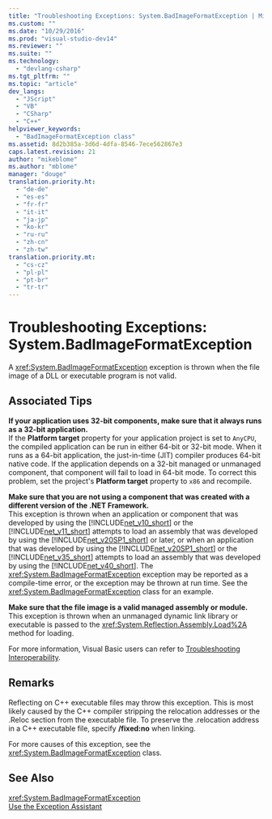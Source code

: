 ```yaml
---
title: "Troubleshooting Exceptions: System.BadImageFormatException | Microsoft Docs"
ms.custom: ""
ms.date: "10/29/2016"
ms.prod: "visual-studio-dev14"
ms.reviewer: ""
ms.suite: ""
ms.technology: 
  - "devlang-csharp"
ms.tgt_pltfrm: ""
ms.topic: "article"
dev_langs: 
  - "JScript"
  - "VB"
  - "CSharp"
  - "C++"
helpviewer_keywords: 
  - "BadImageFormatException class"
ms.assetid: 8d2b385a-3d6d-4dfa-8546-7ece562867e3
caps.latest.revision: 21
author: "mikeblome"
ms.author: "mblome"
manager: "douge"
translation.priority.ht: 
  - "de-de"
  - "es-es"
  - "fr-fr"
  - "it-it"
  - "ja-jp"
  - "ko-kr"
  - "ru-ru"
  - "zh-cn"
  - "zh-tw"
translation.priority.mt: 
  - "cs-cz"
  - "pl-pl"
  - "pt-br"
  - "tr-tr"
---
```

# Troubleshooting Exceptions: System.BadImageFormatException
A <xref:System.BadImageFormatException> exception is thrown when the file image of a DLL or executable program is not valid.  
  
## Associated Tips  
 **If your application uses 32-bit components, make sure that it always runs as a 32-bit application.**  
 If the **Platform target** property for your application project is set to `AnyCPU`, the compiled application can be run in either 64-bit or 32-bit mode. When it runs as a 64-bit application, the just-in-time (JIT) compiler produces 64-bit native code. If the application depends on a 32-bit managed or unmanaged component, that component will fail to load in 64-bit mode. To correct this problem, set the project's **Platform target** property to `x86` and recompile.  
  
 **Make sure that you are not using a component that was created with a different version of the .NET Framework.**  
 This exception is thrown when an application or component that was developed by using the [!INCLUDE[net_v10_short](../misc/includes/net_v10_short_md.md)] or the [!INCLUDE[net_v11_short](../misc/includes/net_v11_short_md.md)] attempts to load an assembly that was developed by using the [!INCLUDE[net_v20SP1_short](../misc/includes/net_v20sp1_short_md.md)] or later, or when an application that was developed by using the [!INCLUDE[net_v20SP1_short](../misc/includes/net_v20sp1_short_md.md)] or the [!INCLUDE[net_v35_short](../misc/includes/net_v35_short_md.md)] attempts to load an assembly that was developed by using the [!INCLUDE[net_v40_short](../code-quality/includes/net_v40_short_md.md)]. The <xref:System.BadImageFormatException> exception may be reported as a compile-time error, or the exception may be thrown at run time. See the <xref:System.BadImageFormatException> class for an example.  
  
 **Make sure that the file image is a valid managed assembly or module.**  
 This exception is thrown when an unmanaged dynamic link library or executable is passed to the <xref:System.Reflection.Assembly.Load%2A> method for loading.  
  
 For more information, Visual Basic users can refer to [Troubleshooting Interoperability](/dotnet/visual-basic/programming-guide/com-interop/troubleshooting-interoperability).  
  
## Remarks  
 Reflecting on C++ executable files may throw this exception. This is most likely caused by the C++ compiler stripping the relocation addresses or the .Reloc section from the executable file. To preserve the .relocation address in a C++ executable file, specify **/fixed:no** when linking.  
  
 For more causes of this exception, see the <xref:System.BadImageFormatException> class.  
  
## See Also  
 <xref:System.BadImageFormatException>   
 [Use the Exception Assistant](../Topic/How%20to:%20Use%20the%20Exception%20Assistant.md)